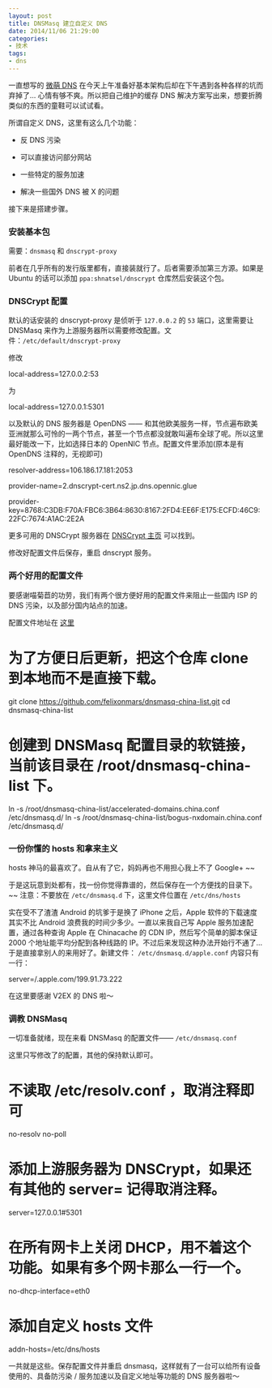 ```yaml
---
layout: post
title: DNSMasq 建立自定义 DNS
date: 2014/11/06 21:29:00
categories: 
- 技术
tags: 
- dns
---
```


一直想写的 [ 微萌 DNS][1] 在今天上午准备好基本架构后却在下午遇到各种各样的坑而弃掉了… 心情有够不爽。所以把自己维护的缓存 DNS 解决方案写出来，想要折腾类似的东西的童鞋可以试试看。

所谓自定义 DNS，这里有这么几个功能：

*   反 DNS 污染

*   可以直接访问部分网站

*   一些特定的服务加速

*   解决一些国外 DNS 被 X 的问题

接下来是搭建步骤。

### 安装基本包

需要：`dnsmasq` 和 `dnscrypt-proxy`

前者在几乎所有的发行版里都有，直接装就行了。后者需要添加第三方源。如果是 Ubuntu 的话可以添加 `ppa:shnatsel/dnscrypt` 仓库然后安装这个包。

### DNSCrypt 配置

默认的话安装的 dnscrypt-proxy 是侦听于 `127.0.0.2` 的 `53` 端口，这里需要让 DNSMasq 来作为上游服务器所以需要修改配置。文件：`/etc/default/dnscrypt-proxy`

修改

   local-address=127.0.0.2:53

   

为

   local-address=127.0.0.1:5301

   

以及默认的 DNS 服务器是 OpenDNS —— 和其他欧美服务一样，节点遍布欧美亚洲就那么可怜的一两个节点，甚至一个节点都没就敢叫遍布全球了呢。所以这里最好能改一下，比如选择日本的 OpenNIC 节点。配置文件里添加(原本是有 OpenDNS 注释的，无视即可)

   resolver-address=106.186.17.181:2053

   provider-name=2.dnscrypt-cert.ns2.jp.dns.opennic.glue

   provider-key=8768:C3DB:F70A:FBC6:3B64:8630:8167:2FD4:EE6F:E175:ECFD:46C9:22FC:7674:A1AC:2E2A

   

更多可用的 DNSCrypt 服务器在 [DNSCrypt 主页][2] 可以找到。

修改好配置文件后保存，重启 dnscrypt 服务。

### 两个好用的配置文件

要感谢喵菊苣的功劳，我们有两个很方便好用的配置文件来阻止一些国内 ISP 的 DNS 污染，以及部分国内站点的加速。

配置文件地址在 [ 这里][3]

   # 为了方便日后更新，把这个仓库 clone 到本地而不是直接下载。

   

   git clone https://github.com/felixonmars/dnsmasq-china-list.git cd dnsmasq-china-list

   

   # 创建到 DNSMasq 配置目录的软链接，当前该目录在 /root/dnsmasq-china-list 下。

   

   ln -s /root/dnsmasq-china-list/accelerated-domains.china.conf /etc/dnsmasq.d/ ln -s /root/dnsmasq-china-list/bogus-nxdomain.china.conf /etc/dnsmasq.d/ 

   

### 一份你懂的 hosts 和拿来主义

hosts 神马的最喜欢了。自从有了它，妈妈再也不用担心我上不了 Google+ ~~

于是这玩意到处都有，找一份你觉得靠谱的，然后保存在一个方便找的目录下。~~ 注意：不要放在 `/etc/dnsmasq.d` 下，这里文件位置在 `/etc/dns/hosts`

实在受不了渣渣 Android 的坑爹于是换了 iPhone 之后，Apple 软件的下载速度其实不比 Android 浪费我的时间少多少。一直以来我自己写 Apple 服务加速配置，通过各种查询 Apple 在 Chinacache 的 CDN IP，然后写个简单的脚本保证 2000 个地址能平均分配到各种线路的 IP。不过后来发现这种办法开始行不通了… 于是直接拿别人的来用好了。新建文件： `/etc/dnsmasq.d/apple.conf` 内容只有一行：

   server=/.apple.com/199.91.73.222

   

在这里要感谢 V2EX 的 DNS 啦～

### 调教 DNSMasq

一切准备就绪，现在来看 DNSMasq 的配置文件—— `/etc/dnsmasq.conf`

这里只写修改了的配置，其他的保持默认即可。

   # 不读取 /etc/resolv.conf ，取消注释即可

   

   no-resolv no-poll

   

   # 添加上游服务器为 DNSCrypt，如果还有其他的 server= 记得取消注释。

   

   server=127.0.0.1#5301

   

   # 在所有网卡上关闭 DHCP，用不着这个功能。如果有多个网卡那么一行一个。

   

   no-dhcp-interface=eth0

   

   # 添加自定义 hosts 文件

   

   addn-hosts=/etc/dns/hosts 

   

一共就是这些。保存配置文件并重启 dnsmasq，这样就有了一台可以给所有设备使用的、具备防污染 / 服务加速以及自定义地址等功能的 DNS 服务器啦～

[1]: https://github.com/phoenixlzx/micromoedns

[2]: http://dnscrypt.org/

[3]: https://github.com/felixonmars/dnsmasq-china-list
